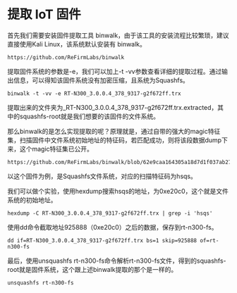# 提取 IoT 固件

首先我们需要安装固件提取工具 binwalk，由于该工具的安装流程比较繁琐，建议直接使用Kali Linux，该系统默认安装有 binwalk。
```
https://github.com/ReFirmLabs/binwalk
```

提取固件系统的参数是-e，我们可以加上-t -vv参数查看详细的提取过程。通过输出信息，可以得知该固件系统没有加密压缩，且系统为Squashfs。
```
binwalk -t -vv -e RT-N300_3.0.0.4_378_9317-g2f672ff.trx
```

提取出来的文件夹为_RT-N300_3.0.0.4_378_9317-g2f672ff.trx.extracted，其中的squashfs-root就是我们想要的该固件的文件系统。

那么binwalk的是怎么实现提取的呢？原理就是，通过自带的强大的magic特征集，扫描固件中文件系统初始地址的特征码，若匹配成功，则将该段数据dump下来，这个magic特征集已公开。
```
https://github.com/ReFirmLabs/binwalk/blob/62e9caa164305a18d7d1f037ab27d14ac933d3cf/src/binwalk/magic/filesystems
```

以这个固件为例，是Squashfs文件系统，对应的扫描特征码为hsqs。

我们可以做个实验，使用hexdump搜索hsqs的地址，为0xe20c0，这个就是文件系统的初始地址。
```
hexdump -C RT-N300_3.0.0.4_378_9317-g2f672ff.trx | grep -i 'hsqs'
```

使用dd命令截取地址925888（0xe20c0）之后的数据，保存到rt-n300-fs。
```
dd if=RT-N300_3.0.0.4_378_9317-g2f672ff.trx bs=1 skip=925888 of=rt-n300-fs
```

最后，使用unsquashfs rt-n300-fs命令解析rt-n300-fs文件，得到的squashfs-root就是固件系统，这个跟上述binwalk提取的那个是一样的。
```
unsquashfs rt-n300-fs
```
